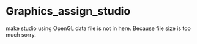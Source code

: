 # Graphics_assign_studio
make studio using OpenGL
data file is not in here.
Because file size is too much sorry.
